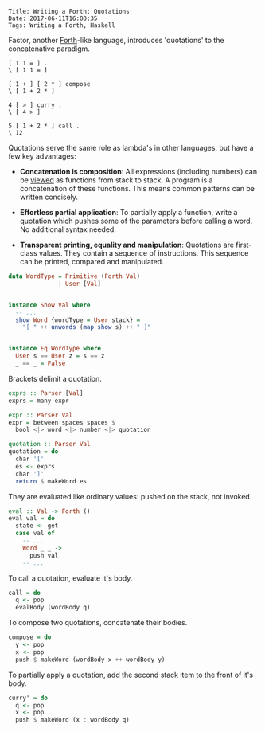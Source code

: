     Title: Writing a Forth: Quotations
    Date: 2017-06-11T16:00:35
    Tags: Writing a Forth, Haskell

Factor, another [Forth](http://reinvanderwoerd.nl/blog/2017/06/08/writing-a-forth/)-like language, introduces 'quotations' to the concatenative paradigm.

<!-- more -->

```forth
[ 1 1 = ] .
\ [ 1 1 = ]

[ 1 + ] [ 2 * ] compose
\ [ 1 + 2 * ]

4 [ > ] curry .
\ [ 4 > ]

5 [ 1 + 2 * ] call .
\ 12
```

Quotations serve the same role as lambda's in other languages, but have a few key advantages:

- **Concatenation is composition**:
All expressions (including numbers) can be [viewed](http://evincarofautumn.blogspot.nl/2012/02/why-concatenative-programming-matters.html) as functions from stack to stack. A program is a concatenation of these functions. This means common patterns can be written concisely.

- **Effortless partial application**:
To partially apply a function, write a quotation which pushes some of the parameters before calling a word. No additional syntax needed.

- **Transparent printing, equality and manipulation**:
Quotations are first-class values. They contain a sequence of instructions. This sequence can be printed, compared and manipulated.


```haskell
data WordType = Primitive (Forth Val)
              | User [Val]


instance Show Val where
  -- ...
  show Word {wordType = User stack} =
    "[ " ++ unwords (map show s) ++ " ]"  


instance Eq WordType where
  User s == User z = s == z
  _ == _ = False
```

Brackets delimit a quotation.

```haskell
exprs :: Parser [Val]
exprs = many expr

expr :: Parser Val
expr = between spaces spaces $
  bool <|> word <|> number <|> quotation

quotation :: Parser Val
quotation = do
  char '['
  es <- exprs
  char ']'
  return $ makeWord es
```

They are evaluated like ordinary values: pushed on the stack, not invoked.

```haskell
eval :: Val -> Forth ()
eval val = do
  state <- get
  case val of
    -- ...
    Word _ _ ->
      push val
    -- ...
```

To call a quotation, evaluate it's body.

```haskell
call = do
  q <- pop
  evalBody (wordBody q)
```

To compose two quotations, concatenate their bodies.

```haskell
compose = do
  y <- pop
  x <- pop
  push $ makeWord (wordBody x ++ wordBody y)
```

To partially apply a quotation, add the second stack item to the front of it's body.

```haskell
curry' = do
  q <- pop
  x <- pop
  push $ makeWord (x : wordBody q)
```
